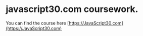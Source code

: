 # javascript30.com coursework.

You can find the course here [https://JavaScript30.com](https://JavaScript30.com)
